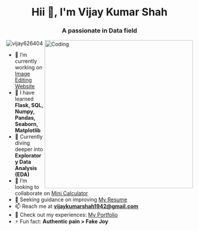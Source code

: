 <h1 align="center">Hii 👋, I'm Vijay Kumar Shah</h1>
<h3 align="center">A passionate in Data field</h3>

<img align="right" alt="Coding" width="400" src="https://media.tenor.com/rePDfDWO3XoAAAAd/hacking.gif">

<p align="left"> 
  <img src="https://komarev.com/ghpvc/?username=vijay626404&label=Profile%20views&color=0e75b6&style=flat" alt="vijay626404" /> 
</p>

- 🔭 I’m currently working on [Image Editing Website](https://onetwofourimage.onrender.com)
- 🌱 I have learned **Flask, SQL, Numpy, Pandas, Seaborn, Matplotlib**
- 🌱 Currently diving deeper into **Exploratory Data Analysis (EDA)**
- 👯 I’m looking to collaborate on [Mini Calculator](https://minicalculator.onrender.com)
- 🤝 Seeking guidance on improving [My Resume](https://drive.google.com/file/d/114VUqbGABgiASsh49ANmUTs543BWc6dg/view?usp=sharing)
- 📫 Reach me at **vijaykumarshah1942@gmail.com**
- 📄 Check out my experiences: [My Portfolio](https://vijay626404.github.io/vijaycv/)
- ⚡ Fun fact: **Authentic pain > Fake Joy**

